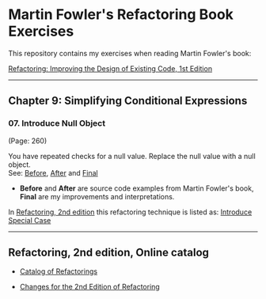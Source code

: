 # Martin Fowler's Refactoring Book Exercises
This repository contains my exercises when reading Martin Fowler's book:  

[Refactoring: Improving the Design of Existing Code, 1st Edition](https://www.amazon.com/Refactoring-Improving-Design-Existing-Code/dp/0201485672/)  

--------------------

## Chapter 9: Simplifying Conditional Expressions

### 07. Introduce Null Object  
(Page: 260)

You have repeated checks for a null value. Replace the null value with a null object.  
See: [Before](/NullObject/Before), [After](/NullObject/After) and [Final](/NullObject/Final)  
* **Before** and **After** are source code examples from Martin Fowler's book, **Final** are my improvements and interpretations.

In [Refactoring, 2nd edition](https://www.amazon.com/Refactoring-Improving-Existing-Addison-Wesley-Signature-dp-0134757599/dp/0134757599/) this refactoring technique is listed as: [Introduce Special Case](https://refactoring.com/catalog/introduceSpecialCase.html)

--------------------

## Refactoring, 2nd edition, Online catalog

* [Catalog of Refactorings](https://refactoring.com/catalog/)

* [Changes for the 2nd Edition of Refactoring](https://martinfowler.com/articles/refactoring-2nd-changes.html)